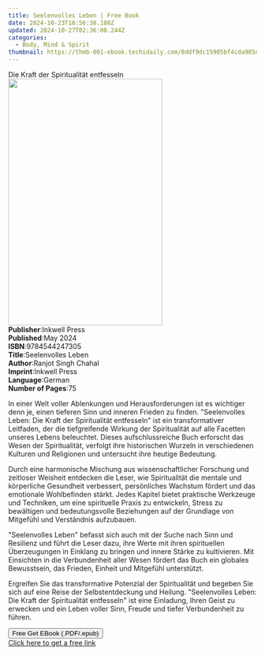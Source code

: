 ```yaml
---
title: Seelenvolles Leben | Free Book
date: 2024-10-23T16:56:38.180Z
updated: 2024-10-27T02:36:08.244Z
categories:
  - Body, Mind & Spirit
thumbnail: https://thmb-001-ebook.techidaily.com/8ddf9dc15905bf4cda985e37146984987f7f449496c52a666c46291e3e02d6e4.jpg
---
```

<main id="book-container">
  <div class="flex flex-col">
    <div class="book-brief flex-1 py-6 px-4 sm:p-6 md:py-10 md:px-8">
      <!-- brief-->
      <div class="book-brief-main">Die Kraft der Spiritualität entfesseln</div>
    </div>
    <div
      class="book-meta-info flex-1 grid gap-4 col-start-1 col-end-3 row-start-1 sm:mb-6 sm:grid-cols-4 lg:gap-6 lg:col-start-2 lg:row-end-6 lg:row-span-6 lg:mb-0"
    >
      <div
        class="book-meta-info-left place-content-center mt-4 p-4 text-sm leading-6 col-start-2 col-span-2 dark:text-slate-400"
      >
        <img
          class="w-full h-500 object-cover rounded-lg sm:h-255 sm:col-span-2 lg:col-span-full"
          src="https://img-001-ebook.techidaily.com/7da8d3bec5405d4e56bbd12f583382d2c4777b4a1286bdb93e6f33d14ab38339.jpg"
          alt=""
          width="312"
          height="500"
        />
      </div>
      <div
        class="book-meta-info-right mt-2 col-start-1 row-start-2 col-span-3 self-center"
      >
        <!-- meta data  -->
        <div class="flex flex-col px-4 md:px-8">
          <div class="flex-1">
            <strong>Publisher</strong>:<span class="px-2">Inkwell Press</span>
          </div>
          <div class="flex-1">
            <strong>Published</strong>:<span class="px-2">May 2024</span>
          </div>
          <div class="flex-1">
            <strong>ISBN</strong>:<span class="px-2">9784544247305</span>
          </div>
          <div class="flex-1">
            <strong>Title</strong>:<span class="px-2">Seelenvolles Leben</span>
          </div>
          <div class="flex-1">
            <strong>Author</strong>:<span class="px-2"
              >Ranjot Singh Chahal</span
            >
          </div>
          <div class="flex-1">
            <strong>Imprint</strong>:<span class="px-2">Inkwell Press</span>
          </div>
          <div class="flex-1">
            <strong>Language</strong>:<span class="px-2">German</span>
          </div>
          <div class="flex-1">
            <strong>Number of Pages</strong>:<span class="px-2">75</span>
          </div>
        </div>
      </div>
    </div>
    <div class="book-description flex-1 py-6 px-4 sm:p-6 md:py-10 md:px-8">
      <div class="book-description-main">
        <div accordion-content="" id="description">
          <p>
            <span style="color: rgb(32, 33, 36)"
              >In einer Welt voller Ablenkungen und Herausforderungen ist es
              wichtiger denn je, einen tieferen Sinn und inneren Frieden zu
              finden. "Seelenvolles Leben: Die Kraft der Spiritualität
              entfesseln" ist ein transformativer Leitfaden, der die
              tiefgreifende Wirkung der Spiritualität auf alle Facetten unseres
              Lebens beleuchtet. Dieses aufschlussreiche Buch erforscht das
              Wesen der Spiritualität, verfolgt ihre historischen Wurzeln in
              verschiedenen Kulturen und Religionen und untersucht ihre heutige
              Bedeutung.</span
            >
          </p>
          <p>
            <span style="color: rgb(32, 33, 36)"
              >Durch eine harmonische Mischung aus wissenschaftlicher Forschung
              und zeitloser Weisheit entdecken die Leser, wie Spiritualität die
              mentale und körperliche Gesundheit verbessert, persönliches
              Wachstum fördert und das emotionale Wohlbefinden stärkt. Jedes
              Kapitel bietet praktische Werkzeuge und Techniken, um eine
              spirituelle Praxis zu entwickeln, Stress zu bewältigen und
              bedeutungsvolle Beziehungen auf der Grundlage von Mitgefühl und
              Verständnis aufzubauen.</span
            >
          </p>
          <p>
            <span style="color: rgb(32, 33, 36)"
              >"Seelenvolles Leben" befasst sich auch mit der Suche nach Sinn
              und Resilienz und führt die Leser dazu, ihre Werte mit ihren
              spirituellen Überzeugungen in Einklang zu bringen und innere
              Stärke zu kultivieren. Mit Einsichten in die Verbundenheit aller
              Wesen fördert das Buch ein globales Bewusstsein, das Frieden,
              Einheit und Mitgefühl unterstützt.</span
            >
          </p>
          <p>
            <span style="color: rgb(32, 33, 36)"
              >Ergreifen Sie das transformative Potenzial der Spiritualität und
              begeben Sie sich auf eine Reise der Selbstentdeckung und Heilung.
              "Seelenvolles Leben: Die Kraft der Spiritualität entfesseln" ist
              eine Einladung, Ihren Geist zu erwecken und ein Leben voller Sinn,
              Freude und tiefer Verbundenheit zu führen.</span
            >
          </p>
        </div>
        <div class="accordion-fader"></div>
      </div>
    </div>
    <div class="book-excerpts flex-1 py-6 px-4 sm:p-6 md:py-10 md:px-8"></div>
    <div
      class="book-about-author flex-1 py-6 px-4 sm:p-6 md:py-10 md:px-8"
    ></div>
    <div class="book-free-get flex-1 py-6 px-4 sm:p-6 md:py-10 md:px-8">
      <button
        id="btn-free-get"
        class="bg-blue-500 hover:bg-blue-700 text-white font-bold py-2 px-4 rounded"
      >
        Free Get EBook (.PDF/.epub)
      </button>
      <div id="countdown-display" class="px-2 text-lg mt-2"></div>
      <a
        id="free-link"
        class="hidden bg-blue-500 hover:bg-blue-700 text-white font-bold py-2 px-4 rounded"
        href="https://www.ebooks.com/en-us/book/211368722/seelenvolles-leben/ranjot-singh-chahal/"
        target="_blank"
        >Click here to get a free link</a
      >
    </div>
    <script>
      let countdownTime = 0;
      let countdownInterval = null;
      document
        .getElementById('btn-free-get')
        .addEventListener('click', startCountdown);
      function startCountdown() {
        countdownTime = new Date().getTime() + 60000 * 3;
        countdownInterval = setInterval(updateCountdown, 1000);
        document.getElementById('btn-free-get').disabled = true;
        document
          .getElementById('btn-free-get')
          .classList.add('bg-gray-500', 'cursor-not-allowed');
      }
      function updateCountdown() {
        let currentTime = new Date().getTime();
        let timeLeft = countdownTime - currentTime;
        let secondsLeft = Math.floor(timeLeft / 1000);
        document.getElementById('countdown-display').innerHTML =
          `Remaining time: ${secondsLeft} seconds.`;
        if (secondsLeft <= 0) {
          clearInterval(countdownInterval);
          document.getElementById('btn-free-get').classList.add('hidden');
          document.getElementById('free-link').classList.remove('hidden');
          document.getElementById('countdown-display').innerHTML = '';
        }
      }
    </script>
  </div>
</main>

<ins class="adsbygoogle"
      style="display:block"
      data-ad-client="ca-pub-7571918770474297"
      data-ad-slot="8358498916"
      data-ad-format="auto"
      data-full-width-responsive="true"></ins>
    